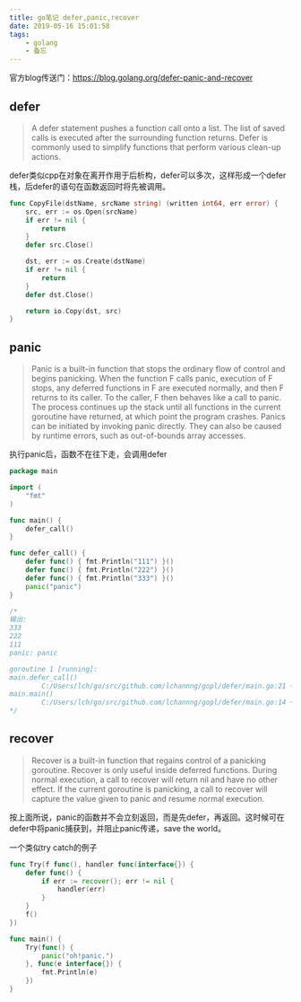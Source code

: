 ```yaml
---
title: go笔记 defer,panic,recover
date: 2019-05-16 15:01:58
tags:
    - golang
    - 备忘
---
```


官方blog传送门：https://blog.golang.org/defer-panic-and-recover

## defer

> A defer statement pushes a function call onto a list. The list of saved calls is executed after the surrounding function returns. Defer is commonly used to simplify functions that perform various clean-up actions.

defer类似cpp在对象在离开作用于后析构，defer可以多次，这样形成一个defer栈，后defer的语句在函数返回时将先被调用。

```go
func CopyFile(dstName, srcName string) (written int64, err error) {
    src, err := os.Open(srcName)
    if err != nil {
        return
    }
    defer src.Close()

    dst, err := os.Create(dstName)
    if err != nil {
        return
    }
    defer dst.Close()

    return io.Copy(dst, src)
}
```

## panic

> Panic is a built-in function that stops the ordinary flow of control and begins panicking. When the function F calls panic, execution of F stops, any deferred functions in F are executed normally, and then F returns to its caller. To the caller, F then behaves like a call to panic. The process continues up the stack until all functions in the current goroutine have returned, at which point the program crashes. Panics can be initiated by invoking panic directly. They can also be caused by runtime errors, such as out-of-bounds array accesses.

执行panic后，函数不在往下走，会调用defer

```go
package main

import (
	"fmt"
)

func main() {
	defer_call()
}

func defer_call() {
	defer func() { fmt.Println("111") }()
	defer func() { fmt.Println("222") }()
	defer func() { fmt.Println("333") }()
	panic("panic")
}

/*
输出:
333
222
111
panic: panic

goroutine 1 [running]:
main.defer_call()
        C:/Users/lch/go/src/github.com/lchannng/gopl/defer/main.go:21 +0x98
main.main()
        C:/Users/lch/go/src/github.com/lchannng/gopl/defer/main.go:14 +0x27
*/
```

## recover

> Recover is a built-in function that regains control of a panicking goroutine. Recover is only useful inside deferred functions. During normal execution, a call to recover will return nil and have no other effect. If the current goroutine is panicking, a call to recover will capture the value given to panic and resume normal execution.

按上面所说，panic的函数并不会立刻返回，而是先defer，再返回。这时候可在defer中将panic捕获到，并阻止panic传递，save the world。

一个类似try catch的例子
```go
func Try(f func(), handler func(interface{}) {
    defer func() {
        if err := recover(); err != nil {
            handler(err)
        }
    }        
    f()
})

func main() {
    Try(func() {
        panic("oh!panic.")
    }, func(e interface{}) {
        fmt.Println(e)
    })
}
```
